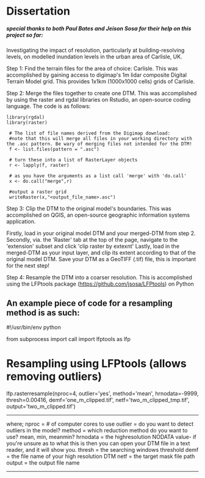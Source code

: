 # Dissertation
##### special thanks to both Paul Bates and Jeison Sosa for their help on this project so far:

Investigating the impact of resolution, particularly at building-resolving levels, on modelled inundation levels in the urban area of Carlisle, UK.  



Step 1: Find the terrain files for the area of choice: Carlisle.
This was accomplished by gaining access to digimap's 1m lidar composite Digital Terrain Model grid.
This provides 1x1km (1000x1000 cells) grids of Carlisle.

Step 2: Merge the files together to create one DTM.
This was accomplished by using the raster and rgdal libraries on Rstudio, an open-source coding language.
The code is as follows:

``` {r}
library(rgdal)  
library(raster) 
 
 # The list of file names derived from the Digimap download:  
 #note that this will merge all files in your working directory with the .asc pattern. Be wary of merging files not intended for the DTM!
 f <- list.files(pattern = ".asc")  
 
 # turn these into a list of RasterLayer objects  
 r <- lapply(f, raster) 

 # as you have the arguments as a list call 'merge' with 'do.call'  
 x <- do.call("merge",r) 

 #output a raster grid   
 writeRaster(x,"<output_file_name>.asc")
 ```
 
 Step 3: Clip the DTM to the original model's boundaries.
 This was accomplished on QGIS, an open-source geographic information systems application. 

Firstly, load in your original model DTM and your merged-DTM from step 2.
Secondly, via. the 'Raster' tab at the top of the page, navigate to the 'extension' subset and click 'clip raster by extexnt'
Lastly, load in the merged-DTM as your input layer, and clip its extent according to that of the original model DTM. 
Save your DTM as a GeoTIFF (.tif) file, this is important for the next step!

 Step 4: Resample the DTM into a coarser resolution.
 This is accomplished using the LFPtools package (https://github.com/jsosa/LFPtools) on Python 
 
 An example piece of code for a resampling method is as such:
 --------------------
 #!/usr/bin/env python

from subprocess import call
import lfptools as lfp

# Resampling using LFPtools (allows removing outliers)
lfp.rasterresample(nproc=4,
                   outlier='yes',
                   method='mean',
                   hrnodata=-9999,
                   thresh=0.00416,
                   demf='one_m_clipped.tif',
                   netf='two_m_clipped_tmp.tif',
                   output='two_m_clipped.tif')

 ---------------------------
 where;
  nproc = # of computer cores to use
  outlier = do you want to detect outliers in the model? 
  method = which reduction method do you want to use? mean, min, meanmin?
  hrnodata = the highresolution NODATA value- if you're unsure as to what this is then you can open your DTM file in a text reader, and it will show you.
  thresh = the searching windows threshold
  demf = the file name of your high resolution DTM
  netf = the target mask file path
  output = the output file name
 
 ------------------------------

